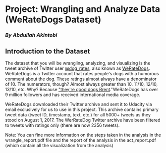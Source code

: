 # __Project: Wrangling and Analyze Data (WeRateDogs Dataset)__
### _By Abdullah Akintobi_

## __Introduction to the Dataset__ 

The dataset that you will be wrangling, analyzing, and visualizing is the tweet archive of Twitter user [@dog_rates](https://twitter.com/dog_rates), also known as [WeRateDogs](https://en.wikipedia.org/wiki/WeRateDogs). WeRateDogs is a Twitter account that rates people's dogs with a humorous comment about the dog. These ratings almost always have a denominator of 10. The numerators, though? Almost always greater than 10. 11/10, 12/10, 13/10, etc. Why? Because ["they're good dogs Brent](http://knowyourmeme.com/memes/theyre-good-dogs-brent)."WeRateDogs has over 9 million followers and has received international media coverage.

WeRateDogs downloaded their Twitter archive and sent it to Udacity via email exclusively for us to use in this project. This archive contains primary tweet data (tweet ID, timestamp, text, etc.) for all 5000+ tweets as they stood on August 1, 2017. The WerRateDog Twitter archive have been filtered to tweets with ratings only (there are now 2356 tweets).

Note: You can fine more information on the steps taken in the analysis in the wrangle_report.pdf file and the report of the analysis in the act_report.pdf (which contain all the visualization from the analysis)

